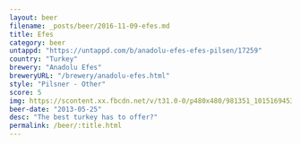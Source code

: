 ```yaml
---
layout: beer
filename: _posts/beer/2016-11-09-efes.md
title: Efes
category: beer
untappd: "https://untappd.com/b/anadolu-efes-efes-pilsen/17259"
country: "Turkey"
brewery: "Anadolu Efes"
breweryURL: "/brewery/anadolu-efes.html"
style: "Pilsner - Other"
score: 5
img: https://scontent.xx.fbcdn.net/v/t31.0-0/p480x480/981351_10151694536343745_1620675105_o.jpg?_nc_cat=106&_nc_ohc=nE7ApFPJ4EcAQljQdikBORaRUS0zy_du4goiFx5fHjwMyFDeFEue8FmKQ&_nc_ht=scontent.xx&oh=4e7e56b10f773dba65c867b57ac4a209&oe=5E4D29CD
beer-date: "2013-05-25"
desc: "The best turkey has to offer?"
permalink: /beer/:title.html
---
```

